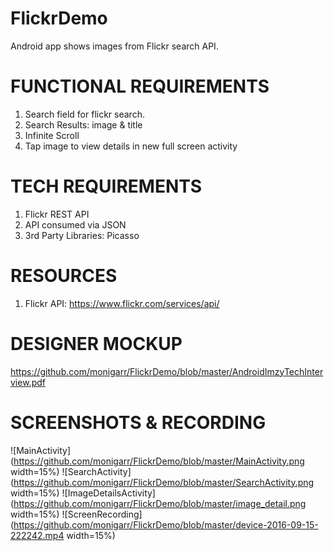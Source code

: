 # FlickrDemo

Android app shows images from Flickr search API.

# FUNCTIONAL REQUIREMENTS #

1. Search field for flickr search.
2. Search Results: image & title
3. Infinite Scroll
4. Tap image to view details in new full screen activity

# TECH REQUIREMENTS #
1. Flickr REST API
2. API consumed via JSON
3. 3rd Party Libraries: Picasso

# RESOURCES #
1. Flickr API: https://www.flickr.com/services/api/

# DESIGNER MOCKUP #
https://github.com/monigarr/FlickrDemo/blob/master/AndroidImzyTechInterview.pdf

# SCREENSHOTS & RECORDING #
![MainActivity](https://github.com/monigarr/FlickrDemo/blob/master/MainActivity.png width=15%)
![SearchActivity](https://github.com/monigarr/FlickrDemo/blob/master/SearchActivity.png width=15%)
![ImageDetailsActivity](https://github.com/monigarr/FlickrDemo/blob/master/image_detail.png width=15%)
![ScreenRecording](https://github.com/monigarr/FlickrDemo/blob/master/device-2016-09-15-222242.mp4 width=15%)

